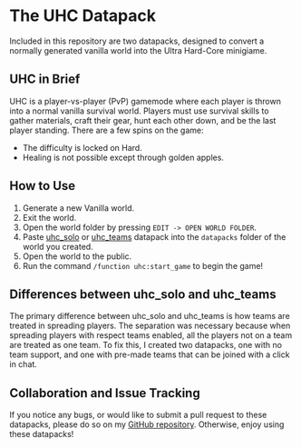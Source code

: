# The UHC Datapack

Included in this repository are two datapacks, designed to convert a normally generated vanilla world into the Ultra Hard-Core minigiame.

## UHC in Brief

UHC is a player-vs-player (PvP) gamemode where each player is thrown into a normal vanilla survival world. Players must use survival skills to gather materials, craft their gear, hunt each other down, and be the last player standing. There are a few spins on the game:

* The difficulty is locked on Hard.
* Healing is not possible except through golden apples.

## How to Use

1. Generate a new Vanilla world.
2. Exit the world.
3. Open the world folder by pressing `EDIT -> OPEN WORLD FOLDER`.
4. Paste [uhc_solo](uhc_solo) or [uhc_teams](uhc_teams) datapack into the `datapacks` folder of the world you created.
5. Open the world to the public.
6. Run the command `/function uhc:start_game` to begin the game!

## Differences between uhc_solo and uhc_teams

The primary difference between uhc_solo and uhc_teams is how teams are treated in spreading players. The separation was necessary because when spreading players with respect teams enabled, all the players not on a team are treated as one team. To fix this, I created two datapacks, one with no team support, and one with pre-made teams that can be joined with a click in chat.

## Collaboration and Issue Tracking

If you notice any bugs, or would like to submit a pull request to these datapacks, please do so on my [GitHub repository](https://github.com/MAO3J1m0Op/UHC-datapacks). Otherwise, enjoy using these datapacks!
